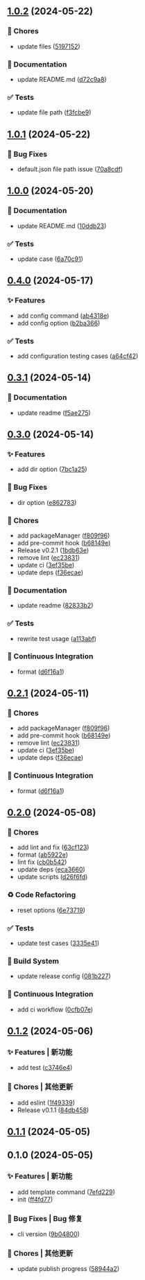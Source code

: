 

## [1.0.2](https://github.com/Ardanas/quick-starter/compare/1.0.1...1.0.2) (2024-05-22)


### 🎫 Chores

* update files ([5197152](https://github.com/Ardanas/quick-starter/commit/5197152a82bd730c93659f904303590e6c23d0e7))


### 📝 Documentation

* update README.md ([d72c9a8](https://github.com/Ardanas/quick-starter/commit/d72c9a826f50608316e65e820b2b1c2e1e18cd1e))


### ✅ Tests

* update file path ([f3fcbe9](https://github.com/Ardanas/quick-starter/commit/f3fcbe9ad858671a52dee4ca146295cd7205eeb2))

## [1.0.1](https://github.com/Ardanas/quick-starter/compare/1.0.0...1.0.1) (2024-05-22)


### 🐛 Bug Fixes

* default.json file path issue ([70a8cdf](https://github.com/Ardanas/quick-starter/commit/70a8cdfb9f7c5eeee724cae2c2fcb321579926e0))

## [1.0.0](https://github.com/Ardanas/quick-starter/compare/0.4.0...1.0.0) (2024-05-20)


### 📝 Documentation

* update README.md ([10ddb23](https://github.com/Ardanas/quick-starter/commit/10ddb23d5c2b57136163f857e1e89096806a4b35))


### ✅ Tests

* update case ([6a70c91](https://github.com/Ardanas/quick-starter/commit/6a70c9198f3093eaaf4c6c41c194770b0aaa27c1))

## [0.4.0](https://github.com/Ardanas/quick-starter/compare/0.3.1...0.4.0) (2024-05-17)


### ✨ Features

* add config command ([ab4318e](https://github.com/Ardanas/quick-starter/commit/ab4318e512b8d6b2d4f7b8904bf1e668da8b21a3))
* add config option ([b2ba366](https://github.com/Ardanas/quick-starter/commit/b2ba36654c8b1b93a488311700ed33dcd8130a4f))


### ✅ Tests

* add configuration testing cases ([a64cf42](https://github.com/Ardanas/quick-starter/commit/a64cf428a8440d0513bbbc71b3668cab4dac5cee))

## [0.3.1](https://github.com/Ardanas/quick-starter/compare/0.3.0...0.3.1) (2024-05-14)


### 📝 Documentation

* update readme ([f5ae275](https://github.com/Ardanas/quick-starter/commit/f5ae2758c952ef5a6572f07df3ab35da89b5c8e6))

## [0.3.0](https://github.com/Ardanas/quick-stater/compare/0.2.0...0.3.0) (2024-05-14)


### ✨ Features

* add dir option ([7bc1a25](https://github.com/Ardanas/quick-stater/commit/7bc1a258b5305272146669c641010db6b3860d84))


### 🐛 Bug Fixes

* dir option ([e862783](https://github.com/Ardanas/quick-stater/commit/e8627834d57d8b65b19af895a79b71d0ab8a19cc))


### 🎫 Chores

* add packageManager ([f809f96](https://github.com/Ardanas/quick-stater/commit/f809f9633a31cb52f105ad5a16ce8ee663141c4b))
* add pre-commit hook ([b68149e](https://github.com/Ardanas/quick-stater/commit/b68149e1951ebc9839da45c86b557a3347b22d99))
* Release v0.2.1 ([1bdb63e](https://github.com/Ardanas/quick-stater/commit/1bdb63e6acf1e7f848a622c2d74f4bb41da775e3))
* remove lint ([ec23831](https://github.com/Ardanas/quick-stater/commit/ec23831de66bcf04e67095d42716f08bd58d4e1e))
* update ci ([3ef35be](https://github.com/Ardanas/quick-stater/commit/3ef35becd8cf4be8b60b4e7bec581784089bc3c9))
* update deps ([f36ecae](https://github.com/Ardanas/quick-stater/commit/f36ecaea784c7d1f853820c75b4b54033512894b))


### 📝 Documentation

* update readme ([82833b2](https://github.com/Ardanas/quick-stater/commit/82833b2d6b731889f48fe4d2b9cad142ca1d01b5))


### ✅ Tests

* rewrite test usage ([a113abf](https://github.com/Ardanas/quick-stater/commit/a113abf1e4e009711caaf3f00db4d4c7d11d2ca5))


### 🔧 Continuous Integration

* format ([d6f16a1](https://github.com/Ardanas/quick-stater/commit/d6f16a1c8a35af575df7d54be7bb25b440bf0434))

## [0.2.1](https://github.com/Ardanas/quick-stater/compare/0.2.0...0.2.1) (2024-05-11)


### 🎫 Chores

* add packageManager ([f809f96](https://github.com/Ardanas/quick-stater/commit/f809f9633a31cb52f105ad5a16ce8ee663141c4b))
* add pre-commit hook ([b68149e](https://github.com/Ardanas/quick-stater/commit/b68149e1951ebc9839da45c86b557a3347b22d99))
* remove lint ([ec23831](https://github.com/Ardanas/quick-stater/commit/ec23831de66bcf04e67095d42716f08bd58d4e1e))
* update ci ([3ef35be](https://github.com/Ardanas/quick-stater/commit/3ef35becd8cf4be8b60b4e7bec581784089bc3c9))
* update deps ([f36ecae](https://github.com/Ardanas/quick-stater/commit/f36ecaea784c7d1f853820c75b4b54033512894b))


### 🔧 Continuous Integration

* format ([d6f16a1](https://github.com/Ardanas/quick-stater/commit/d6f16a1c8a35af575df7d54be7bb25b440bf0434))

## [0.2.0](https://github.com/Ardanas/helper-cli/compare/0.1.2...0.2.0) (2024-05-08)


### 🎫 Chores

* add lint and fix ([63cf123](https://github.com/Ardanas/helper-cli/commit/63cf123d24c47f4e8fcaad72900244f8c6f80cc0))
* format ([ab5922e](https://github.com/Ardanas/helper-cli/commit/ab5922e51a845716081f20e1e7a3f56331e14e1b))
* lint fix ([cb0b542](https://github.com/Ardanas/helper-cli/commit/cb0b5427658d7dc13adc180ddd4f9e449f053cb0))
* update deps ([eca3660](https://github.com/Ardanas/helper-cli/commit/eca3660edf25a162bc015aa63108cbb3b1abb6cc))
* update scripts ([d26f6fd](https://github.com/Ardanas/helper-cli/commit/d26f6fd412dd7e19e9eacaeadade09a2bd5731b1))


### ♻ Code Refactoring

* reset options ([6e73719](https://github.com/Ardanas/helper-cli/commit/6e73719d2dde046ec010f8c5e03362a18d5cb2eb))


### ✅ Tests

* update test cases ([3335e41](https://github.com/Ardanas/helper-cli/commit/3335e41880b0540d42426526953bc859c56db719))


### 👷‍ Build System

* update release config ([081b227](https://github.com/Ardanas/helper-cli/commit/081b227618adaf1f398e08ae9a09f28243b0bd99))


### 🔧 Continuous Integration

* add ci workflow ([0cfb07e](https://github.com/Ardanas/helper-cli/commit/0cfb07ef3a13cfb69e4a6f476aae7f936a8b9fe1))

## [0.1.2](https://github.com/Ardanas/helper-cli/compare/0.1.0...0.1.2) (2024-05-06)


### ✨ Features | 新功能

* add test ([c3746e4](https://github.com/Ardanas/helper-cli/commit/c3746e4bd9388157d82a888b13521fff5871ff99))


### 🎫 Chores | 其他更新

* add eslint ([1f49339](https://github.com/Ardanas/helper-cli/commit/1f4933932cc0fd2c89c518e2bff44f8c429abfc2))
* Release v0.1.1 ([84db458](https://github.com/Ardanas/helper-cli/commit/84db458427e86973b74032d440952124f7aa8c55))

## [0.1.1](https://github.com/Ardanas/helper-cli/compare/0.1.0...0.1.1) (2024-05-05)

## 0.1.0 (2024-05-05)


### ✨ Features | 新功能

* add template command ([7efd229](https://github.com/Ardanas/helper-cli/commit/7efd2294a41ed8bc0ed54e85e69fb408132bb6dd))
* init ([ff4fd77](https://github.com/Ardanas/helper-cli/commit/ff4fd77ecbb73a98f5717dc941b6a2b1f7912e10))


### 🐛 Bug Fixes | Bug 修复

* cli version ([9b04800](https://github.com/Ardanas/helper-cli/commit/9b04800336e18215b0ee7fe213ac355dcdbe4871))


### 🎫 Chores | 其他更新

* update publish progress ([58944a2](https://github.com/Ardanas/helper-cli/commit/58944a297a0d935b9a141128b51e39dfb205421a))
